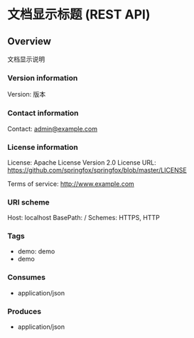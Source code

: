 # 文档显示标题 (REST API)

## Overview
文档显示说明

### Version information
Version: 版本

### Contact information
Contact: admin@example.com

### License information
License: Apache License Version 2.0
License URL: https://github.com/springfox/springfox/blob/master/LICENSE

Terms of service: http://www.example.com

### URI scheme
Host: localhost
BasePath: /
Schemes: HTTPS, HTTP

### Tags

* demo: demo
* demo


### Consumes

* application/json


### Produces

* application/json


